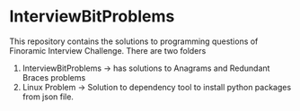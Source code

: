 # InterviewBitProblems
This repository contains the solutions to programming questions of Finoramic Interview Challenge.
There are two folders
1) InterviewBitProblems -> has solutions to Anagrams and Redundant Braces problems
2) Linux Problem -> Solution to dependency tool to install python packages from json file.
